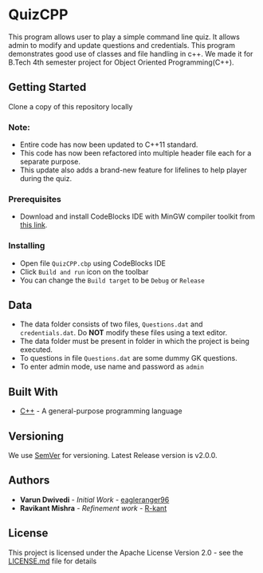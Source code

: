 # QuizCPP

This program allows user to play a simple command line quiz. It allows admin to modify and update questions and credentials. This program demonstrates good use of classes and file handling in c++. We made it for B.Tech 4th semester project for Object Oriented Programming(C++).

## Getting Started

Clone a copy of this repository locally

### Note:

* Entire code has now been updated to C++11 standard.
* This code has now been refactored into multiple header file each for a separate purpose.
* This update also adds a brand-new feature for lifelines to help player during the quiz. 

### Prerequisites

* Download and install CodeBlocks IDE with MinGW compiler toolkit from [this link](http://www.codeblocks.org/downloads/binaries).

### Installing

* Open file ```QuizCPP.cbp``` using CodeBlocks IDE
* Click ```Build and run``` icon on the toolbar
* You can change the ```Build target``` to be ```Debug``` or ```Release```

## Data

* The data folder consists of two files, ```Questions.dat``` and ```credentials.dat```. Do **NOT** modify these files using a text editor.
* The data folder must be present in folder in which the project is being executed.
* To questions in file ```Questions.dat``` are some dummy GK questions.
* To enter admin mode, use name and password as ```admin```

## Built With

* [C++](http://www.cplusplus.com/) - A general-purpose programming language

## Versioning

We use [SemVer](http://semver.org/) for versioning. Latest Release version is v2.0.0.

## Authors

* **Varun Dwivedi** - *Initial Work* - [eagleranger96](https://github.com/eagleranger96/)
* **Ravikant Mishra** - *Refinement work* - [R-kant](https://github.com/r-kant)

## License

This project is licensed under the Apache License Version 2.0 - see the [LICENSE.md](LICENSE.md) file for details